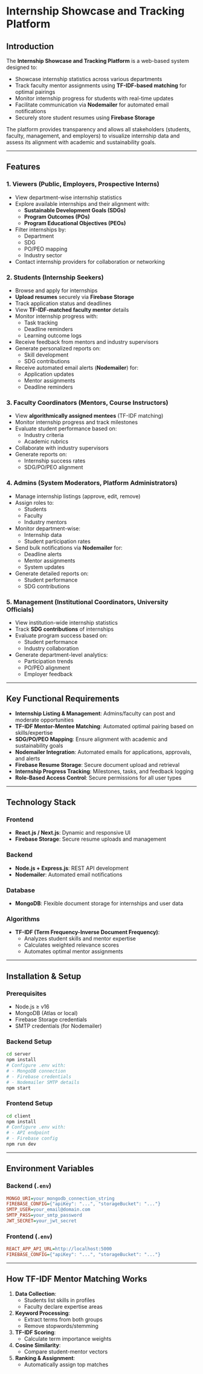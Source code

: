 ﻿# Internship Showcase and Tracking Platform  

## Introduction  
The **Internship Showcase and Tracking Platform** is a web-based system designed to:  
- Showcase internship statistics across various departments  
- Track faculty mentor assignments using **TF-IDF-based matching** for optimal pairings  
- Monitor internship progress for students with real-time updates  
- Facilitate communication via **Nodemailer** for automated email notifications  
- Securely store student resumes using **Firebase Storage**  

The platform provides transparency and allows all stakeholders (students, faculty, management, and employers) to visualize internship data and assess its alignment with academic and sustainability goals.  

---

## Features  

### 1. Viewers (Public, Employers, Prospective Interns)  
- View department-wise internship statistics  
- Explore available internships and their alignment with:  
  - **Sustainable Development Goals (SDGs)**  
  - **Program Outcomes (POs)**  
  - **Program Educational Objectives (PEOs)**  
- Filter internships by:  
  - Department  
  - SDG  
  - PO/PEO mapping  
  - Industry sector  
- Contact internship providers for collaboration or networking  

### 2. Students (Internship Seekers)  
- Browse and apply for internships  
- **Upload resumes** securely via **Firebase Storage**  
- Track application status and deadlines  
- View **TF-IDF-matched faculty mentor** details  
- Monitor internship progress with:  
  - Task tracking  
  - Deadline reminders  
  - Learning outcome logs  
- Receive feedback from mentors and industry supervisors  
- Generate personalized reports on:  
  - Skill development  
  - SDG contributions  
- Receive automated email alerts (**Nodemailer**) for:  
  - Application updates  
  - Mentor assignments  
  - Deadline reminders  

### 3. Faculty Coordinators (Mentors, Course Instructors)  
- View **algorithmically assigned mentees** (TF-IDF matching)  
- Monitor internship progress and track milestones  
- Evaluate student performance based on:  
  - Industry criteria  
  - Academic rubrics  
- Collaborate with industry supervisors  
- Generate reports on:  
  - Internship success rates  
  - SDG/PO/PEO alignment  

### 4. Admins (System Moderators, Platform Administrators)  
- Manage internship listings (approve, edit, remove)  
- Assign roles to:  
  - Students  
  - Faculty  
  - Industry mentors  
- Monitor department-wise:  
  - Internship data  
  - Student participation rates  
- Send bulk notifications via **Nodemailer** for:  
  - Deadline alerts  
  - Mentor assignments  
  - System updates  
- Generate detailed reports on:  
  - Student performance  
  - SDG contributions  

### 5. Management (Institutional Coordinators, University Officials)  
- View institution-wide internship statistics  
- Track **SDG contributions** of internships  
- Evaluate program success based on:  
  - Student performance  
  - Industry collaboration  
- Generate department-level analytics:  
  - Participation trends  
  - PO/PEO alignment  
  - Employer feedback  

---

## Key Functional Requirements  
- **Internship Listing & Management**: Admins/faculty can post and moderate opportunities  
- **TF-IDF Mentor-Mentee Matching**: Automated optimal pairing based on skills/expertise  
- **SDG/PO/PEO Mapping**: Ensure alignment with academic and sustainability goals  
- **Nodemailer Integration**: Automated emails for applications, approvals, and alerts  
- **Firebase Resume Storage**: Secure document upload and retrieval  
- **Internship Progress Tracking**: Milestones, tasks, and feedback logging  
- **Role-Based Access Control**: Secure permissions for all user types  

---

## Technology Stack  

### Frontend  
- **React.js / Next.js**: Dynamic and responsive UI  
- **Firebase Storage**: Secure resume uploads and management  

### Backend  
- **Node.js + Express.js**: REST API development  
- **Nodemailer**: Automated email notifications  

### Database  
- **MongoDB**: Flexible document storage for internships and user data  

### Algorithms  
- **TF-IDF (Term Frequency-Inverse Document Frequency)**:  
  - Analyzes student skills and mentor expertise  
  - Calculates weighted relevance scores  
  - Automates optimal mentor assignments  

---

## Installation & Setup  

### Prerequisites  
- Node.js ≥ v16  
- MongoDB (Atlas or local)  
- Firebase Storage credentials  
- SMTP credentials (for Nodemailer)  

### Backend Setup  
```sh
cd server  
npm install  
# Configure .env with:  
# - MongoDB connection  
# - Firebase credentials  
# - Nodemailer SMTP details  
npm start  
```

### Frontend Setup  
```sh
cd client  
npm install  
# Configure .env with:  
# - API endpoint  
# - Firebase config  
npm run dev  
```

---

## Environment Variables  

### Backend (`.env`)  
```ini
MONGO_URI=your_mongodb_connection_string  
FIREBASE_CONFIG={"apiKey": "...", "storageBucket": "..."}  
SMTP_USER=your_email@domain.com  
SMTP_PASS=your_smtp_password  
JWT_SECRET=your_jwt_secret  
```

### Frontend (`.env`)  
```ini
REACT_APP_API_URL=http://localhost:5000  
FIREBASE_CONFIG={"apiKey": "...", "storageBucket": "..."}  
```

---

## How TF-IDF Mentor Matching Works  
1. **Data Collection**:  
   - Students list skills in profiles  
   - Faculty declare expertise areas  
2. **Keyword Processing**:  
   - Extract terms from both groups  
   - Remove stopwords/stemming  
3. **TF-IDF Scoring**:  
   - Calculate term importance weights  
4. **Cosine Similarity**:  
   - Compare student-mentor vectors  
5. **Ranking & Assignment**:  
   - Automatically assign top matches  
